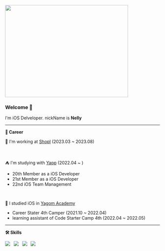 
<img src="https://user-images.githubusercontent.com/40068674/161518262-ea900153-b027-4985-a130-b2e097096f52.gif" width="400" height="300">
                                                                                                                          
### Welcome 👋 

l'm iOS Delveloper. nickName is **Nelly**

---
**📆 Career**

🤸 I'm working at [Shopl](https://www.shoplworks.com/) (2023.03 ~ 2023.08)

<br>

⛺️ l'm studying with [Yapp](https://www.yapp.co.kr/) (2022.04 ~ ) 

  - 20th Member as a iOS Developer
  - 21st Member as a iOS Developer
  - 22nd iOS Team Management 
  
  <br>
  
🐻 l studied iOS in [Yagom Academy](https://www.yagom-academy.kr/) 

  - Career Stater 4th Camper (2021.10 ~ 2022.04) 
  - learning assistant of Code Starter Camp 4th (2022.04 ~ 2022.05)

---

**🛠 Skills**

<p align="left">
<img src="https://img.shields.io/badge/-iOS-%23000000?logo=Apple&logoColor=white"/> &nbsp
<img src="https://img.shields.io/badge/Swift-F05138?style=flat-square&logo=Swift&logoColor=white"/> &nbsp
<img src="https://img.shields.io/badge/Git-F05032?style=flat-square&logo=Git&logoColor=white"/> &nbsp
<img src="https://img.shields.io/badge/GitHub-181717?style=flat-square&logo=GitHub&logoColor=white"/> &nbsp
</p>

